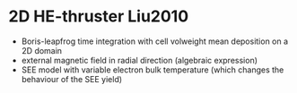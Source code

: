 # 2D HE-thruster Liu2010
- Boris-leapfrog time integration with cell volweight mean deposition on a 2D domain
- external magnetic field in radial direction (algebraic expression)
- SEE model with variable electron bulk temperature (which changes the behaviour of the SEE yield)
